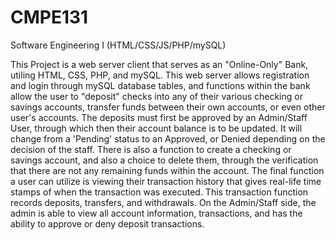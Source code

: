 # CMPE131
Software Engineering I (HTML/CSS/JS/PHP/mySQL)

This Project is a web server client that serves as an "Online-Only" Bank, utiling HTML, CSS, PHP, and mySQL.
This web server allows registration and login through mySQL database tables, and functions within the bank allow
the user to "deposit" checks into any of their various checking or savings accounts, transfer funds
between their own accounts, or even other user's accounts. The deposits must first be approved by an Admin/Staff User,
through which then their account balance is to be updated. It will change from a 'Pending' status to an Approved, or Denied
depending on the decision of the staff. There is also a function to create a checking or savings account, and also a choice 
to delete them, through the verification that there are not any remaining funds within the account. The final function a user 
can utilize is viewing their transaction history that gives real-life time stamps of when the transaction was executed. 
This transaction function records deposits, transfers, and withdrawals. On the Admin/Staff side, the admin is able to view all 
account information, transactions, and has the ability to approve or deny deposit transactions. 
